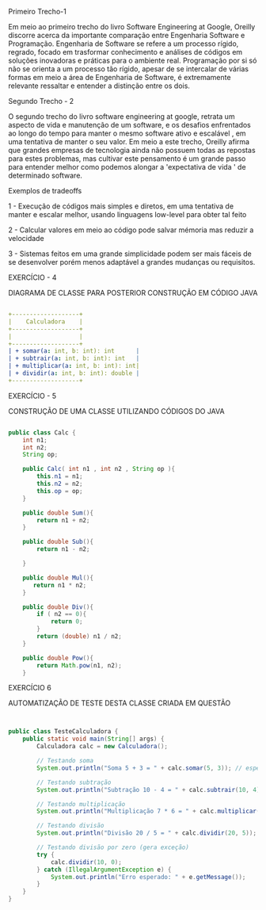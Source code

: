 Primeiro Trecho-1

Em meio ao primeiro trecho do livro Software Engineering at Google, Oreilly discorre acerca da importante comparação entre Engenharia Software e Programação.
Engenharia de Software se refere a um processo rígido, regrado, focado em trasformar conhecimento e análises de códigos em soluções inovadoras e práticas para o ambiente real.
Programação por si só não se orienta a um processo tão rígido, apesar de se intercalar de várias formas em meio a área de Engenharia de Software, é extremamente relevante ressaltar e entender a distinção entre os dois.

Segundo Trecho - 2 

O segundo trecho do livro software engineering at google, retrata um aspecto de vida e manutenção de um software, e os desafios enfrentados ao longo do tempo para manter o mesmo 
software ativo e escalável , em uma tentativa de manter o seu valor. Em meio a este trecho, Oreilly afirma que grandes empresas de tecnologia ainda não possuem todas as repostas para estes problemas, mas cultivar este pensamento é um grande passo para entender melhor como podemos alongar a 'expectativa de vida ' de determinado software.


Exemplos de tradeoffs

1 - Execução de códigos mais simples e diretos, em uma tentativa de manter e escalar melhor, usando linguagens low-level para obter tal feito

2 - Calcular valores em meio ao código pode salvar mémoria mas reduzir 
a velocidade 

3 - Sistemas feitos em uma grande simplicidade podem ser mais fáceis de se desenvolver porém menos adaptável a grandes mudanças ou requisitos.


EXERCÍCIO - 4

DIAGRAMA DE CLASSE PARA POSTERIOR CONSTRUÇÃO EM CÓDIGO JAVA

```yaml

+-------------------+
|    Calculadora    |
+-------------------+
|                   |
+-------------------+
| + somar(a: int, b: int): int      |
| + subtrair(a: int, b: int): int   |
| + multiplicar(a: int, b: int): int|
| + dividir(a: int, b: int): double |
+-------------------+

```


EXERCÍCIO - 5 

CONSTRUÇÃO DE UMA CLASSE UTILIZANDO CÓDIGOS DO JAVA

```java

public class Calc {
    int n1;
    int n2;
    String op;

    public Calc( int n1 , int n2 , String op ){
        this.n1 = n1;
        this.n2 = n2;
        this.op = op;
    }

    public double Sum(){
        return n1 + n2;
    }

    public double Sub(){
        return n1 - n2;

    }

    public double Mul(){
       return n1 * n2;
    }

    public double Div(){
        if ( n2 == 0){
            return 0;
        }
        return (double) n1 / n2;
    }

    public double Pow(){
        return Math.pow(n1, n2);
    }

```


EXERCÍCIO 6 

AUTOMATIZAÇÃO DE TESTE DESTA CLASSE CRIADA EM QUESTÃO


```java


public class TesteCalculadora {
    public static void main(String[] args) {
        Calculadora calc = new Calculadora();

        // Testando soma
        System.out.println("Soma 5 + 3 = " + calc.somar(5, 3)); // esperado 8

        // Testando subtração
        System.out.println("Subtração 10 - 4 = " + calc.subtrair(10, 4)); // esperado 6

        // Testando multiplicação
        System.out.println("Multiplicação 7 * 6 = " + calc.multiplicar(7, 6)); // esperado 42

        // Testando divisão
        System.out.println("Divisão 20 / 5 = " + calc.dividir(20, 5)); // esperado 4.0

        // Testando divisão por zero (gera exceção)
        try {
            calc.dividir(10, 0);
        } catch (IllegalArgumentException e) {
            System.out.println("Erro esperado: " + e.getMessage());
        }
    }
}

```


